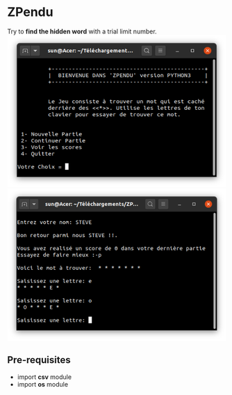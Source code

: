 # ZPendu
Try to <strong>find the hidden word</strong> with a trial limit number.<br/>
<img src="./home.png" alt="GNU/Linux" width="550" height="350"/> <br/>
<img src="./partie_continue.png" alt="GNU/Linux" width="550" height="350"/>

## Pre-requisites
<ul>
  <li> import <strong>csv</strong> module </li>
  <li> import <strong>os</strong> module </li>
</ul>
